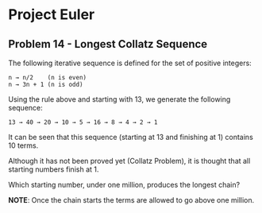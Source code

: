 # Project Euler

## Problem 14 - Longest Collatz Sequence

The following iterative sequence is defined for the set of positive integers:

    n → n/2    (n is even)
    n → 3n + 1 (n is odd)

Using the rule above and starting with 13, we generate the following sequence:

    13 → 40 → 20 → 10 → 5 → 16 → 8 → 4 → 2 → 1

It can be seen that this sequence (starting at 13 and finishing at 1) contains 10 terms.

Although it has not been proved yet (Collatz Problem), it is thought that all starting numbers finish at 1.

Which starting number, under one million, produces the longest chain?

**NOTE**: Once the chain starts the terms are allowed to go above one million.
